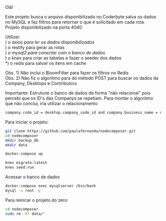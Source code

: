 Olá!

Este projeto busca o arquivo disponibilizado no Coderbyte salva os dados no MySQL e 
faz filtros para retornar o que é solicitado em cada rota.
<br>
Projeto disponibilizado na porta 4040


Utilizei:
<br>*) o axios para ler os dados disponibilizados 
<br>*) o restify para gerar as rotas
<br>*) o mysql2 para conectar com o banco de dados
<br>*) o knex para criar as tabelas e fazer o seeder dos dados
<br>*) o redis para salvar os itens em cache

Obs. 1) Não inclui o BloomFilter para fazer os filtros no Redis
<br>
Obs. 2) Não fiz o algoritmo para do método POST para buscar os dados da Company, Desktops e Contributors

Importante:
Estruturei o banco de dados de forma "não relacional" pois percebi que os ID's das Companys se repetiam.
Para montar o algoritmo que não conclui, iria utilizar o relacionamento 
```bash
company.code_id = desktop.company_code_id and company.business_name = desktop.company_business_name
```

Para iniciar o projeto:

```bash
git clone https://github.com/paulafernanda/nodecomposer.git
cd nodecomposer
mkdir backup_db
mkdir data

docker-compose up

knex migrate:latest
knex seed:run
```


Acessar o banco de dados

```bash
docker-compose exec mysqlserver /bin/bash
mysql -u root -p
```
Para reinicar o projeto do zero:

```bash
cd nodecomposer
sudo rm -Rf data/*
```